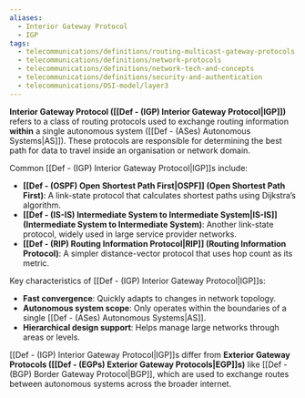 ```yaml
---
aliases:
  - Interior Gateway Protocol
  - IGP
tags:
  - telecommunications/definitions/routing-multicast-gateway-protocols
  - telecommunications/definitions/network-protocols
  - telecommunications/definitions/network-tech-and-concepts
  - telecommunications/definitions/security-and-authentication
  - telecommunications/OSI-model/layer3
---
```

**Interior Gateway Protocol ([[Def - (IGP) Interior Gateway Protocol|IGP]])** refers to a class of routing protocols used to exchange routing information **within** a single autonomous system ([[Def - (ASes) Autonomous Systems|AS]]). These protocols are responsible for determining the best path for data to travel inside an organisation or network domain.

Common [[Def - (IGP) Interior Gateway Protocol|IGP]]s include:
- **[[Def - (OSPF) Open Shortest Path First|OSPF]] (Open Shortest Path First)**: A link-state protocol that calculates shortest paths using Dijkstra’s algorithm.
- **[[Def - (IS-IS) Intermediate System to Intermediate System|IS-IS]] (Intermediate System to Intermediate System)**: Another link-state protocol, widely used in large service provider networks.
- **[[Def - (RIP) Routing Information Protocol|RIP]] (Routing Information Protocol)**: A simpler distance-vector protocol that uses hop count as its metric.

Key characteristics of [[Def - (IGP) Interior Gateway Protocol|IGP]]s:
- **Fast convergence**: Quickly adapts to changes in network topology.
- **Autonomous system scope**: Only operates within the boundaries of a single [[Def - (ASes) Autonomous Systems|AS]].
- **Hierarchical design support**: Helps manage large networks through areas or levels.

[[Def - (IGP) Interior Gateway Protocol|IGP]]s differ from **Exterior Gateway Protocols ([[Def - (EGPs) Exterior Gateway Protocols|EGP]]s)** like [[Def - (BGP) Border Gateway Protocol|BGP]], which are used to exchange routes between autonomous systems across the broader internet.
